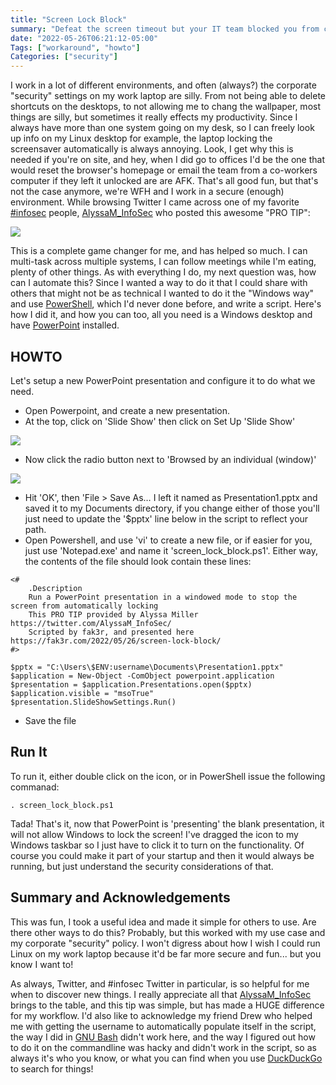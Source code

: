 ```yaml
---
title: "Screen Lock Block"
summary: "Defeat the screen timeout but your IT team blocked you from changing"
date: "2022-05-26T06:21:12-05:00"
Tags: ["workaround", "howto"]
Categories: ["security"] 
---
```

I work in a lot of different environments, and often (always?) the corporate "security" settings on my work laptop are silly. From not being able to delete shortcuts on the desktops, to not allowing me to chang the wallpaper, most things are silly, but sometimes it really effects my productivity. Since I always have more than one system going on my desk, so I can freely look up info on my Linux desktop for example, the laptop locking the screensaver automatically is always annoying. Look, I get why this is needed if you're on site, and hey, when I did go to offices I'd be the one that would reset the browser's homepage or email the team from a co-workers computer if they left it unlocked are are AFK. That's all good fun, but that's not the case anymore, we're WFH and I work in a secure (enough) environment. While browsing Twitter I came across one of my favorite [#infosec](https://twitter.com/hashtag/InfoSec) people, [AlyssaM_InfoSec](https://twitter.com/AlyssaM_InfoSec/) who posted this awesome "PRO TIP": 

![](/2022/screen_lock_block-00.png)

This is a complete game changer for me, and has helped so much. I can multi-task across multiple systems, I can follow meetings while I'm eating, plenty of other things. As with everything I do, my next question was, how can I automate this? Since I wanted a way to do it that I could share with others that might not be as technical I wanted to do it the "Windows way" and use [PowerShell](https://docs.microsoft.com/en-us/powershell/), which I'd never done before, and write a script. Here's how I did it, and how you can too, all you need is a Windows desktop and have [PowerPoint](https://docs.microsoft.com/en-us/office/client-developer/powerpoint-home) installed.

## HOWTO

Let's setup a new PowerPoint presentation and configure it to do what we need. 

* Open Powerpoint, and create a new presentation.
* At the top, click on 'Slide Show' then click on Set Up 'Slide Show'

![](/2022/screen_lock_block-01.png)

* Now click the radio button next to 'Browsed by an individual (window)'

![](/2022/screen_lock_block-02.png)

* Hit 'OK', then 'File > Save As… I left it named as Presentation1.pptx and saved it to my Documents directory, if you change either of those you'll just need to update the '$pptx' line below in the script to reflect your path.
* Open Powershell, and use 'vi' to create a new file, or if easier for you, just use 'Notepad.exe' and name it 'screen_lock_block.ps1'. Either way, the contents of the file should look contain these lines:

```
<# 
	.Description
	Run a PowerPoint presentation in a windowed mode to stop the screen from automatically locking
	This PRO TIP provided by Alyssa Miller https://twitter.com/AlyssaM_InfoSec/
	Scripted by fak3r, and presented here https://fak3r.com/2022/05/26/screen-lock-block/
#>

$pptx = "C:\Users\$ENV:username\Documents\Presentation1.pptx"
$application = New-Object -ComObject powerpoint.application
$presentation = $application.Presentations.open($pptx)
$application.visible = "msoTrue"
$presentation.SlideShowSettings.Run()
```

* Save the file

## Run It

To run it, either double click on the icon, or in PowerShell issue the following commanad:

```
. screen_lock_block.ps1
```

Tada! That's it, now that PowerPoint is 'presenting' the blank presentation, it will not allow Windows to lock the screen! I've dragged the icon to my Windows taskbar so I just have to click it to turn on the functionality. Of course you could make it part of your startup and then it would always be running, but just understand the security considerations of that.

## Summary and Acknowledgements

This was fun, I took a useful idea and made it simple for others to use. Are there other ways to do this? Probably, but this worked with my use case and my corporate "security" policy. I won't digress about how I wish I could run Linux on my work laptop because it'd be far more secure and fun... but  you know I want to!

As always, Twitter, and #infosec Twitter in particular, is so helpful for me when to discover new things. I really appreciate all that [AlyssaM_InfoSec](https://twitter.com/AlyssaM_InfoSec/) brings to the table, and this tip was simple, but has made a HUGE difference for my workflow. I'd also like to acknowledge my friend Drew who helped me with getting the username to automatically populate itself in the script, the way I did in [GNU Bash](https://www.gnu.org/software/bash/) didn't work here, and the way I figured out how to do it on the commandline was hacky and didn't work in the script, so as always it's who you know, or what you can find when you use [DuckDuckGo](https://duckduckgo.com/) to search for things!
